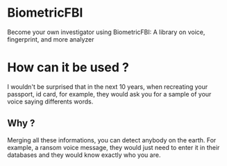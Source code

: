 # BiometricFBI
Become your own investigator using BiometricFBI: A library on voice, fingerprint, and more analyzer

# How can it be used ?
I wouldn't be surprised that in the next 10 years, when recreating your passport, id card, for example, they would ask you for a sample of your voice saying differents words.
## Why ?
Merging all these informations, you can detect anybody on the earth. For example, a ransom voice message, they would just need to enter it in their databases and they would know exactly who you are.
